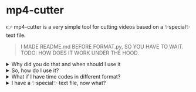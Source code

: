 # mp4-cutter

👉 mp4-cutter is a very simple tool for cutting videos based on a ✨special✨ text file.
> I MADE README.md BEFORE FORMAT.py, SO YOU HAVE TO WAIT.
> TODO: HOW DOES IT WORK UNDER THE HOOD.

<details>
  <summary>Why did you do that and when should I use it</summary>
  <strong>I made it, because I prefer to make long videos and add timecodes later</strong>. If you are working on a long video, you can automatically cut all the fragments into separate, small videos, then <strong>you may want to make shorts out of long video fragments</strong>, this small tool is for you! This tool will help you divide your long video into a smaller parts.
</details>
<details>
  <summary>So, how do I use it?</summary>
  First of all, <strong>you have to have <img src="https://static.cdnlogo.com/logos/f/33/ffmpeg.svg" width="36" alt="ffmpeg icon"/>`ffmpeg` and <img src="https://cdn.jsdelivr.net/gh/devicons/devicon@latest/icons/python/python-original.svg" width="24" alt="python icon"/>`python` installed and configured on your device.</strong>. Then, you need a special text file with timecodes of your video, it will tell the program how to cut your videos. Example content of `segments.txt`: `00:00 02:20 04:24 06:25 08:00`. 
  Here are some key notices for your file to work:
  <ul>
    <li>Segments have to be in format `MM:SS` or `HH:MM:SS` and separated with <b>spaces</b>.</li>
    <li>Please write zero before minutes and seconds. I don't know if it make difference to be honest, but better be safe than sorry 😇</li>
    <li>All segments need to me in ascending order, so you can't write something like: 00:20 04:20 3:20, cause video can't end before it starts.</li>
    <li></li>
  </ul>
  > You don't need to figure out the end of the video, I took care of it, so if video has 5 minutes and your last segment is at 4 minutes mark - it will cut from 04:00 to 05:00
</details>
<details>
  <summary>What if I have time codes in different format?</summary>
  Let's say you prepared timecodes for 6 min video on youtube:
  ``` text
    00:00 intro
    02:20 what is recursion
    04:40 why should I use it
    05:50 ending
  ```
  You can do the following steps to convert it:
  <ol>
    <li>Create and open blank .txt file</li>
    <li>Paste in your raw timecdoes</li>
    <li>Open `format.py` from my repo in the same folder as .txt file</li>
    <li>Files will show. Choose your file with timestamps using keyboard numbers.</li>
    <li>Done! It should give you a file in format: "{ORIGINAL_FILE_NAME}-timecodesf.txt"</li>
  </ol>
</details>
<details>
  <summary>I have a ✨special✨ text file, now what?</summary>
  Now it it the easiest part. You just open segment.py and you find your files on the list! FFMPEG should open after choosing your ✨special✨ file with timecodes.
</details>
